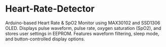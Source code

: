 # Heart-Rate-Detector
Arduino-based Heart Rate &amp; SpO2 Monitor using MAX30102 and SSD1306 OLED. Displays pulse waveform, pulse rate, oxygen saturation (SpO2), and stores user settings in EEPROM. Features waveform filtering, sleep mode, and button-controlled display options.
